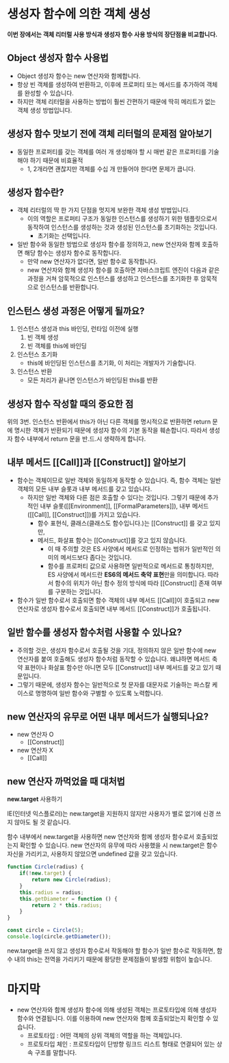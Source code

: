 생성자 함수에 의한 객체 생성
==========================
**이번 장에서는 객체 리터럴 사용 방식과 생성자 함수 사용 방식의 장단점을 비교합니다.**

## Object 생성자 함수 사용법
- Object 생성자 함수는 new 연산자와 함께합니다.
- 항상 빈 객체를 생성하여 반환하고, 이후에 프로퍼티 또는 메서드를 추가하여 객체를 완성할 수 있습니다.
- 하지만 객체 리터럴을 사용하는 방법이 훨씬 간편하기 때문에 딱히 메리트가 없는 객체 생성 방법입니다.

## 생성자 함수 맛보기 전에 객체 리터럴의 문제점 알아보기
- 동일한 프로퍼티를 갖는 객체를 여러 개 생성해야 할 시 매번 같은 프로퍼티를 기술해야 하기 때문에 비효율적
    - 1, 2개라면 괜찮지만 객체를 수십 개 만들어야 한다면 문제가 큽니다.

## 생성자 함수란?
- 객체 리터럴의 딱 한 가지 단점을 멋지게 보완한 객체 생성 방법입니다.
    - 이의 역할은 프로퍼티 구조가 동일한 인스턴스를 생성하기 위한 템플릿으로서 동작하여 인스턴스를 생성하는 것과 생성된 인스턴스를 초기화하는 것입니다.
        - 초기화는 선택입니다.
- 일반 함수와 동일한 방법으로 생성자 함수를 정의하고, new 연산자와 함께 호출하면 해당 함수는 생성자 함수로 동작합니다.
    - 만약 new 연산자가 없다면, 일반 함수로 동작합니다.
    - new 연산자와 함께 생성자 함수를 호출하면 자바스크립트 엔진이 다음과 같은 과정을 거쳐 암묵적으로 인스턴스를 생성하고 인스턴스를 초기화한 후 암묵적으로 인스턴스를 반환합니다.

## 인스턴스 생성 과정은 어떻게 될까요?
1. 인스턴스 생성과 this 바인딩, 런타임 이전에 실행
    1. 빈 객체 생성
    2. 빈 객체를 this에 바인딩
2. 인스턴스 초기화
    - this에 바인딩된 인스턴스를 초기화, 이 처리는 개발자가 기술합니다.
3. 인스턴스 반환
    - 모든 처리가 끝나면 인스턴스가 바인딩된 this를 반환

## 생성자 함수 작성할 때의 중요한 점
위의 3번. 인스턴스 반환에서 this가 아닌 다른 객체를 명시적으로 반환하면 return 문에 명시한 객체가 반환되기 때문에 생성자 함수의 기본 동작을 훼손합니다. 따라서 생성자 함수 내부에서 return 문을 반.드.시 생략하게 합니다.

## 내부 메서드 [[Call]]과 [[Construct]] 알아보기
- 함수는 객체이므로 일반 객체와 동일하게 동작할 수 있습니다. 즉, 함수 객체는 일반 객체의 모든 내부 슬롯과 내부 메서드를 갖고 있습니다.
    - 하지만 일반 객체와 다른 점은 호출할 수 있다는 것입니다. 그렇기 때문에 추가적인 내부 슬롯([[Environment]], [[FormalParameters]]), 내부 메서드([[Call]], [[Construct]])를 가지고 있습니다.
        - 함수 표현식, 클래스(클래스도 함수입니다.)는 [[Construct]] 를 갖고 있지만,
        - 메서드, 화살표 함수는 [[Construct]]를 갖고 있지 않습니다.
            - 이 때 주의할 것은 ES 사양에서 메서드로 인정하는 범위가 일반적인 의미의 메서드보다 좁다는 것입니다.
            - 함수를 프로퍼티 값으로 사용하면 일반적으로 메서드로 통칭하지만, ES 사양에서 메서드란 **ES6의 메서드 축약 표현**만을 의미합니다. 따라서 함수의 위치가 아닌 함수 정의 방식에 따라 [[Construct]] 존재 여부를 구분하는 것입니다.
- 함수가 일반 함수로서 호출되면 함수 객체의 내부 메서드 [[Call]]이 호출되고 new 연산자로 생성자 함수로서 호출되면 내부 메서드 [[Construct]]가 호출됩니다.

## 일반 함수를 생성자 함수처럼 사용할 수 있나요?
- 주의할 것은, 생성자 함수로서 호출될 것을 기대, 정의하지 않은 일반 함수에 new 연산자를 붙여 호출해도 생성자 함수처럼 동작할 수 있습니다.
왜냐하면 메서드 축약 표현이나 화살표 함수만 아니면 모두 [[Construct]] 내부 메서드를 갖고 있기 때문입니다.
- 그렇기 때문에, 생성자 함수는 일반적으로 첫 문자를 대문자로 기술하는 파스칼 케이스로 명명하여 일반 함수와 구별할 수 있도록 노력합니다.

## new 연산자의 유무로 어떤 내부 메서드가 실행되나요?
- new 연산자 O
    - [[Construct]]
- new 연산자 X
    - [[Call]]

## new 연산자 까먹었을 때 대처법
**new.target** 사용하기

IE(인터넷 익스플로러)는 new.target을 지원하지 않지만 사용자가 별로 없기에 신경 쓰지 않아도 될 것 같습니다.

함수 내부에서 new.target을 사용하면 new 연산자와 함께 생성자 함수로서 호출되었는지 확인할 수 있습니다. new 연산자의 유무에 따라 사용했을 시 new.target은 함수 자신을 가리키고, 사용하지 않았으면 undefined 값을 갖고 있습니다.
```javascript
function Circle(radius) {
    if(!new.target) {
        return new Circle(radius);
    }
    this.radius = radius;
    this.getDiameter = function () {
        return 2 * this.radius;
    }
}

const circle = Circle(5);
console.log(circle.getDiameter());
```
new.target을 쓰지 않고 생성자 함수로서 작동해야 할 함수가 일반 함수로 작동하면, 함수 내의 this는 전역을 가리키기 때문에 황당한 문제점들이 발생할 위험이 높습니다.

마지막
======
- new 연산자와 함께 생성자 함수에 의해 생성된 객체는 프로토타입에 의해 생성자 함수와 연결됩니다. 이를 이용하여 new 연산자와 함께 호출되었는지 확인할 수 있습니다. 
    - 프로토타입 : 어떤 객체의 상위 객체의 역할을 하는 객체입니다.
    - 프로토타입 체인 : 프로토타입이 단방향 링크드 리스트 형태로 연결되어 있는 상속 구조를 말합니다.
